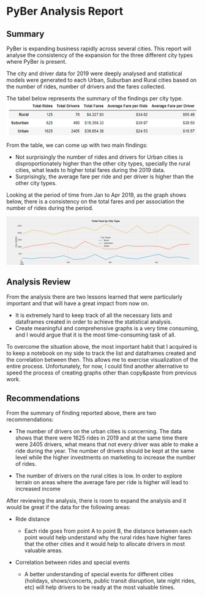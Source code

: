 # PyBer Analysis Report

## Summary
PyBer is expanding business rapidly across several cities. This report will analyse the consistency of the expansion for the three different city types where PyBer is present.

The city and driver data for 2019 were deeply analysed and statistical models were generated to each Urban, Suburban and Rural cities based on the number of rides, number of drivers and the fares collected. 

The tabel below represents the summary of the findings per city type.
![summary_table](./analysis/Summary_table.png)

From the table, we can come up with two main findings:

* Not surprisingly the number of rides and drivers for Urban cities is disproportionately higher than the other city types, specially the rural cities, what leads to higher total fares during the 2019 data.
* Surprisingly, the average fare per ride and per driver is higher than the other city types.

Looking at the period of time from Jan to Apr 2019, as the graph shows below, there is a consistency on the total fares and per association the number of rides during the period.

![Jan_Apr_Summary](./analysis/Fig8.png)

## Analysis Review
From the analysis there are two lessons learned that were particularly important and that will have a great impact from now on.

* It is extremely hard to keep track of all the necessary lists and dataframes created in order to achieve the statistical analysis.
* Create meaningful and comprehensive graphs is a very time consuming, and I would argue that it is the most time-consuming task of all.

To overcome the situation above, the most important habit that I acquired is to keep a notebook on my side to track the list and dataframes created and the correlation between then. This allows me to exercise visualization of the entire process. Unfortunately, for now, I could find another alternative to speed the process of creating graphs other than copy&paste from previous work.

## Recommendations
From the summary of finding reported above, there are two recommendations:

* The number of drivers on the urban cities is concerning. The data shows that there were 1625 rides in 2019 and at the same time there were 2405 drivers, what means that not every driver was able to make a ride during the year. The number of drivers should be kept at the same level while the higher investments on marketing to increase the number of rides.

* The number of drivers on the rural cities is low. In order to explore terrain on areas where the average fare per ride is higher will lead to increased income

After reviewing the analysis, there is room to expand the analysis and it would be great if the data for the following areas:

* Ride distance 
    * Each ride goes from point A to point B, the distance between each point would help understand why the rural rides have higher fares that the other cities and it would help to allocate drivers in most valuable areas.

* Correlation between rides and special events
    * A better understanding of special events for different cities (holidays, shows/concerts, public transit disruption, late night rides, etc) will help drivers to be ready at the most valuable times.
